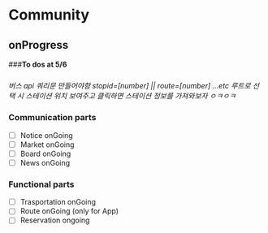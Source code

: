 # Community

## onProgress
###**To dos at 5/6**
#####
_버스 api 쿼리문 만들어야함 stopid=[number] || route=[number] ...etc_
_루트로 선택 시 스테이션 위치 보여주고 클릭하면 스테이션 정보를 가져와보자 ㅇㅋㅇㅋ_


### Communication parts

- [ ] Notice onGoing
- [ ] Market onGoing
- [ ] Board onGoing
- [ ] News onGoing

### Functional parts

- [ ] Trasportation onGoing
- [ ] Route onGoing (only for App)
- [ ] Reservation ongoing